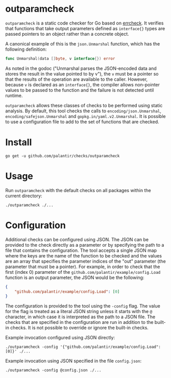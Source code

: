 outparamcheck
=============

`outparamcheck` is a static code checker for Go based on [errcheck](https://github.com/kisielk/errcheck). It verifies
that functions that take output parameters defined as `interface{}` types are passed pointers to an object rather than
a concrete object.

A canonical example of this is the `json.Unmarshal` function, which has the following definition:

```go
func Unmarshal(data []byte, v interface{}) error
```

As noted in the godoc ("Unmarshal parses the JSON-encoded data and stores the result in the value pointed to by v"), the
`v` must be a pointer so that the results of the operation are available to the caller. However, because `v` is declared
as an `interface{}`, the compiler allows non-pointer values to be passed to the function and the failure is not detected
until runtime.

`outparamcheck` allows these classes of checks to be performed using static analysis. By default, this tool checks the
calls to `encoding/json.Unmarshal`, `encoding/safejson.Unmarshal` and `gopkg.in/yaml.v2.Unmarshal`. It is possible to
use a configuration file to add to the set of functions that are checked.

Install
=======

```
go get -u github.com/palantir/checks/outparamcheck
```

Usage
=====

Run `outparamcheck` with the default checks on all packages within the current directory:

```
./outparamcheck ./...
```

Configuration
=============

Additional checks can be configured using JSON. The JSON can be provided to the check directly as a parameter or by
specifying the path to a file that contains the configuration. The tool accepts a single JSON map where the keys are the
name of the function to be checked and the values are an array that specifies the parameter indices of the "out"
parameter (the parameter that must be a pointer). For example, in order to check that the first (index 0) parameter of
the `github.com/palantir/example/config.Load` function is an output parameter, the JSON would be the following:

```json
{
    "github.com/palantir/example/config.Load": [0]
}
```

The configuration is provided to the tool using the `-config` flag. The value for the flag is treated as a literal JSON
string unless it starts with the `@` character, in which case it is interpreted as the path to a JSON file. The checks
that are specified in the configuration are run in addition to the built-in checks. It is not possible to override or
ignore the built-in checks.

Example invocation configured using JSON directly:

```
./outparamcheck -config '{"github.com/palantir/example/config.Load":[0]}' ./...
```

Example invocation using JSON specified in the file `config.json`:

```
./outparamcheck -config @config.json ./...
```
